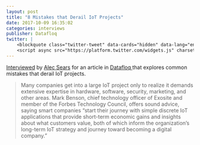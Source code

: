 ```yaml
---
layout: post
title: "8 Mistakes that Derail IoT Projects"
date: 2017-10-09 16:35:02
categories: interviews
publisher: Datafloq
twitter: |
    <blockquote class="twitter-tweet" data-cards="hidden" data-lang="en"><p lang="en" dir="ltr"><a href="https://twitter.com/markbenson?ref_src=twsrc%5Etfw">@markbenson</a> suggests how to avoid a failed connected product in “8 Mistakes that Derail <a href="https://twitter.com/hashtag/IoT?src=hash&amp;ref_src=twsrc%5Etfw">#IoT</a> Projects” <a href="https://t.co/WYFUCDxJEA">https://t.co/WYFUCDxJEA</a> via <a href="https://twitter.com/Datafloq?ref_src=twsrc%5Etfw">@Datafloq</a> <a href="https://t.co/UzXzYEERgM">pic.twitter.com/UzXzYEERgM</a></p>&mdash; Exosite (@exosite) <a href="https://twitter.com/exosite/status/922579641835147264?ref_src=twsrc%5Etfw">October 23, 2017</a></blockquote>
    <script async src="https://platform.twitter.com/widgets.js" charset="utf-8"></script>
---
```


[Interviewed][ln1] by [Alec Sears][ln2] for an article in [Datafloq
][ln3] that explores common mistakes that derail IoT projects.

> Many companies get into a large IoT project only to realize it demands extensive expertise in hardware, software, security, marketing, and other areas. Mark Benson, chief technology officer of Exosite and member of the Forbes Technology Council, offers sound advice, saying smart companies “start their journey with simple discrete IoT applications that provide short-term economic gains and insights about what customers value, both of which inform the organization’s long-term IoT strategy and journey toward becoming a digital company.”

[ln1]: https://datafloq.com/read/8-mistakes-that-derail-iot-projects/3754
[ln2]: https://alecsears.contently.com
[ln3]: https://datafloq.com

